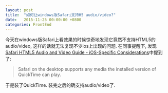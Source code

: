 ```yaml
---
layout: post
title:  "如何让windows版Safari支持H5 audio/video?"
date:   2015-11-25 00:00:00 +0800
categories: FrontEnd
---
```


今天在windows版Safari上看效果的时候惊奇地发现它竟然不支持HTML5的audio/video, 这样的话就无法复现不少ios上出现的问题. 在同事提醒下, 发现[Safari HTML5 Audio and Video Guide - iOS-Specific Considerations](https://developer.apple.com/library/safari/documentation/AudioVideo/Conceptual/Using_HTML5_Audio_Video/Device-SpecificConsiderations/Device-SpecificConsiderations.html#//apple_ref/doc/uid/TP40009523-CH5-SW1)中提到了:

> Safari on the desktop supports any media the installed version of QuickTime can play.

于是装了QuickTime. 装完之后的确支持audio/video了.
